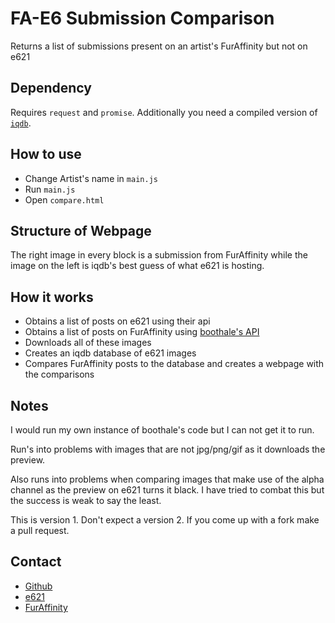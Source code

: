 # FA-E6 Submission Comparison
Returns a list of submissions present on an artist's FurAffinity but not on e621 

## Dependency
Requires `request` and `promise`. Additionally you need a compiled version of [`iqdb`](https://www.iqdb.org/).

## How to use
  - Change Artist's name in `main.js`
  - Run `main.js`
  - Open `compare.html`

## Structure of Webpage
The right image in every block is a submission from FurAffinity while the image on the left is iqdb's best guess of what e621 is hosting.

## How it works
  - Obtains a list of posts on e621 using their api
  - Obtains a list of posts on FurAffinity using [boothale's API](http://faexport.boothale.net/)
  - Downloads all of these images
  - Creates an iqdb database of e621 images
  - Compares FurAffinity posts to the database and creates a webpage with the comparisons

## Notes
I would run my own instance of boothale's code but I can not get it to run.

Run's into problems with images that are not jpg/png/gif as it downloads the preview.

Also runs into problems when comparing images that make use of the alpha channel as the preview on e621 turns it black. I have tried to combat this but the success is weak to say the least.

This is version 1. Don't expect a version 2. If you come up with a fork make a pull request.

## Contact
  - [Github](https://github.com/sasquire)
  - [e621](https://e621.net/user/show/170289)
  - [FurAffinity](https://www.furaffinity.net/user/idem/)
